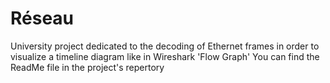 # Réseau
University project dedicated to the decoding of Ethernet frames in order to visualize a timeline diagram like in Wireshark 'Flow Graph'
You can find the ReadMe file in the project's repertory 
